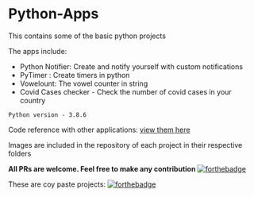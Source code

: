 # Python-Apps
This contains some of the basic python projects 

The apps include:

- Python Notifier: Create and notify yourself with custom notifications
- PyTimer : Create timers in python
- Vowelount: The vowel counter in string
- Covid Cases checker - Check the number of covid cases in your country

``
Python version - 3.8.6
``

Code reference with other applications:
[view them here](https://www.instagram.com/python.hub/)

Images are included in the repository of each project in their respective folders

**All PRs are welcome. Feel free to make any contribution**
[![forthebadge](https://forthebadge.com/images/badges/made-with-python.svg)](https://forthebadge.com)

These are coy paste projects: 
[![forthebadge](https://forthebadge.com/images/badges/ctrl-c-ctrl-v.svg)](https://forthebadge.com)
